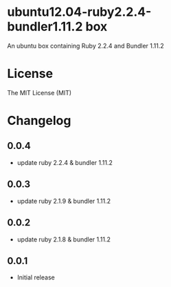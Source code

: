 # ubuntu12.04-ruby2.2.4-bundler1.11.2 box

An ubuntu box containing Ruby 2.2.4 and Bundler 1.11.2

# License

The MIT License (MIT)

# Changelog
## 0.0.4

- update ruby 2.2.4 & bundler 1.11.2


## 0.0.3

- update ruby 2.1.9 & bundler 1.11.2

## 0.0.2

- update ruby 2.1.8 & bundler 1.11.2


## 0.0.1

- Initial release
